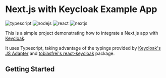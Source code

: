 # Next.js with Keycloak Example App

<span>
<img src="https://img.shields.io/badge/TypeScript-3178C6.svg" alt="typescript">
<img src="https://img.shields.io/badge/Node-18.12.1-339933.svg" alt="nodejs">
<img src="https://img.shields.io/badge/React-18.2.0-61DAFB.svg" alt="react">
<img src="https://img.shields.io/badge/Next-13.3.0-000000.svg" alt="nextjs" />
</span>

This is a simple project demonstrating how to integrate a Next.js app with [Keycloak](https://www.keycloak.org).

It uses Typescript, taking advantage of the typings provided by [Keycloak's JS Adapter](https://www.npmjs.com/package/keycloak-js) and [tobiasfrei's react-keycloak](https://www.npmjs.com/package/@react-keycloak-fork/ssr) package.

## Getting Started

